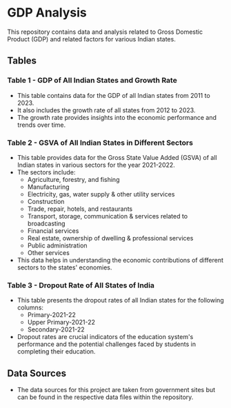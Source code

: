# GDP Analysis

This repository contains data and analysis related to Gross Domestic Product (GDP) and related factors for various Indian states.

## Tables

### Table 1 - GDP of All Indian States and Growth Rate
- This table contains data for the GDP of all Indian states from 2011 to 2023.
- It also includes the growth rate of all states from 2012 to 2023.
- The growth rate provides insights into the economic performance and trends over time.

### Table 2 - GSVA of All Indian States in Different Sectors
- This table provides data for the Gross State Value Added (GSVA) of all Indian states in various sectors for the year 2021-2022.
- The sectors include:
  - Agriculture, forestry, and fishing
  - Manufacturing
  - Electricity, gas, water supply & other utility services
  - Construction
  - Trade, repair, hotels, and restaurants
  - Transport, storage, communication & services related to broadcasting
  - Financial services
  - Real estate, ownership of dwelling & professional services
  - Public administration
  - Other services
- This data helps in understanding the economic contributions of different sectors to the states' economies.

### Table 3 - Dropout Rate of All States of India
- This table presents the dropout rates of all Indian states for the following columns:
  - Primary-2021-22
  - Upper Primary-2021-22
  - Secondary-2021-22
- Dropout rates are crucial indicators of the education system's performance and the potential challenges faced by students in completing their education.

## Data Sources
- The data sources for this project are taken from government sites but can be found in the respective data files within the repository.
